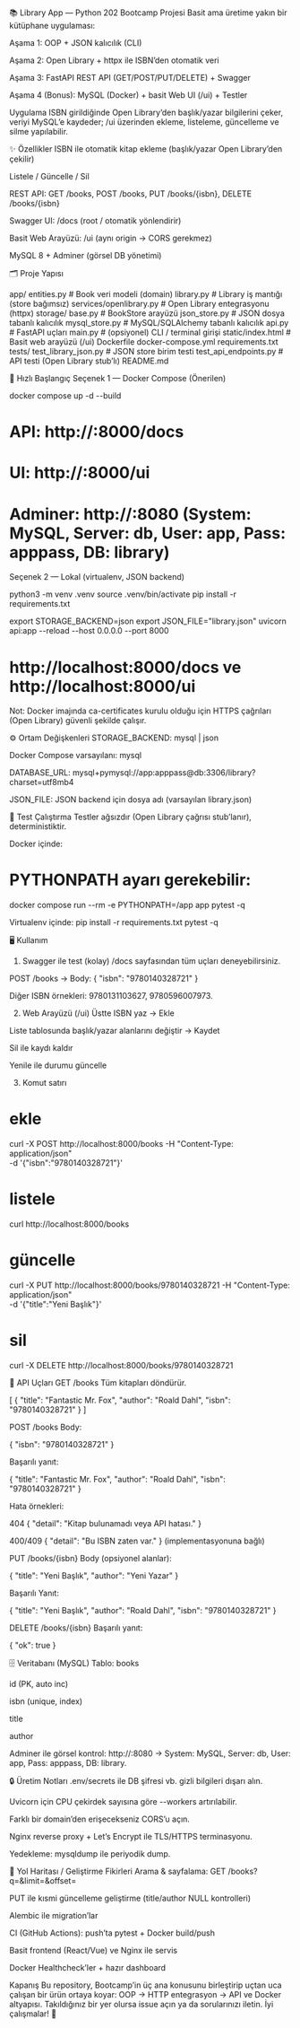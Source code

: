 📚 Library App — Python 202 Bootcamp Projesi
Basit ama üretime yakın bir kütüphane uygulaması:

Aşama 1: OOP + JSON kalıcılık (CLI)

Aşama 2: Open Library + httpx ile ISBN’den otomatik veri

Aşama 3: FastAPI REST API (GET/POST/PUT/DELETE) + Swagger

Aşama 4 (Bonus): MySQL (Docker) + basit Web UI (/ui) + Testler

Uygulama ISBN girildiğinde Open Library’den başlık/yazar bilgilerini çeker, veriyi MySQL’e kaydeder; /ui üzerinden ekleme, listeleme, güncelleme ve silme yapılabilir.


✨ Özellikler
ISBN ile otomatik kitap ekleme (başlık/yazar Open Library’den çekilir)

Listele / Güncelle / Sil

REST API: GET /books, POST /books, PUT /books/{isbn}, DELETE /books/{isbn}

Swagger UI: /docs (root / otomatik yönlendirir)

Basit Web Arayüzü: /ui (aynı origin → CORS gerekmez)

MySQL 8 + Adminer (görsel DB yönetimi)


🗂️ Proje Yapısı

app/
  entities.py                # Book veri modeli (domain)
  library.py                 # Library iş mantığı (store bağımsız)
  services/openlibrary.py    # Open Library entegrasyonu (httpx)
  storage/
    base.py                  # BookStore arayüzü
    json_store.py            # JSON dosya tabanlı kalıcılık
    mysql_store.py           # MySQL/SQLAlchemy tabanlı kalıcılık
api.py                       # FastAPI uçları
main.py                      # (opsiyonel) CLI / terminal girişi
static/index.html            # Basit web arayüzü (/ui)
Dockerfile
docker-compose.yml
requirements.txt
tests/
  test_library_json.py       # JSON store birim testi
  test_api_endpoints.py      # API testi (Open Library stub’lı)
README.md


🚀 Hızlı Başlangıç
Seçenek 1 — Docker Compose (Önerilen)

docker compose up -d --build
# API:     http://<SUNUCU-IP>:8000/docs
# UI:      http://<SUNUCU-IP>:8000/ui
# Adminer: http://<SUNUCU-IP>:8080   (System: MySQL, Server: db, User: app, Pass: apppass, DB: library)

Seçenek 2 — Lokal (virtualenv, JSON backend)

python3 -m venv .venv
source .venv/bin/activate
pip install -r requirements.txt

export STORAGE_BACKEND=json
export JSON_FILE="library.json"
uvicorn api:app --reload --host 0.0.0.0 --port 8000
# http://localhost:8000/docs  ve  http://localhost:8000/ui

Not: Docker imajında ca-certificates kurulu olduğu için HTTPS çağrıları (Open Library) güvenli şekilde çalışır.


⚙️ Ortam Değişkenleri
STORAGE_BACKEND: mysql | json

Docker Compose varsayılanı: mysql

DATABASE_URL: mysql+pymysql://app:apppass@db:3306/library?charset=utf8mb4

JSON_FILE: JSON backend için dosya adı (varsayılan library.json)


🧪 Test Çalıştırma
Testler ağsızdır (Open Library çağrısı stub’lanır), deterministiktir.

Docker içinde:
# PYTHONPATH ayarı gerekebilir:
docker compose run --rm -e PYTHONPATH=/app app pytest -q

Virtualenv içinde:
pip install -r requirements.txt
pytest -q


🖥️ Kullanım
1) Swagger ile test (kolay)
/docs sayfasından tüm uçları deneyebilirsiniz.

POST /books → Body:
{ "isbn": "9780140328721" }

Diğer ISBN örnekleri: 9780131103627, 9780596007973.

2) Web Arayüzü (/ui)
Üstte ISBN yaz → Ekle

Liste tablosunda başlık/yazar alanlarını değiştir → Kaydet

Sil ile kaydı kaldır

Yenile ile durumu güncelle

3) Komut satırı
# ekle
curl -X POST http://localhost:8000/books -H "Content-Type: application/json" \
  -d '{"isbn":"9780140328721"}'

# listele
curl http://localhost:8000/books

# güncelle
curl -X PUT http://localhost:8000/books/9780140328721 -H "Content-Type: application/json" \
  -d '{"title":"Yeni Başlık"}'

# sil
curl -X DELETE http://localhost:8000/books/9780140328721


📡 API Uçları
GET /books
Tüm kitapları döndürür.

[
  { "title": "Fantastic Mr. Fox", "author": "Roald Dahl", "isbn": "9780140328721" }
]

POST /books
Body:

{ "isbn": "9780140328721" }

Başarılı yanıt:

{ "title": "Fantastic Mr. Fox", "author": "Roald Dahl", "isbn": "9780140328721" }

Hata örnekleri:

404 { "detail": "Kitap bulunamadı veya API hatası." }

400/409 { "detail": "Bu ISBN zaten var." } (implementasyonuna bağlı)


PUT /books/{isbn}
Body (opsiyonel alanlar):

{ "title": "Yeni Başlık", "author": "Yeni Yazar" }

Başarılı Yanıt:

{ "title": "Yeni Başlık", "author": "Roald Dahl", "isbn": "9780140328721" }


DELETE /books/{isbn}
Başarılı yanıt:

{ "ok": true }


🗄️ Veritabanı (MySQL)
Tablo: books

id (PK, auto inc)

isbn (unique, index)

title

author

Adminer ile görsel kontrol:
http://<SUNUCU-IP>:8080 → System: MySQL, Server: db, User: app, Pass: apppass, DB: library.


🔒 Üretim Notları
.env/secrets ile DB şifresi vb. gizli bilgileri dışarı alın.

Uvicorn için CPU çekirdek sayısına göre --workers artırılabilir.

Farklı bir domain’den erişecekseniz CORS’u açın.

Nginx reverse proxy + Let’s Encrypt ile TLS/HTTPS terminasyonu.

Yedekleme: mysqldump ile periyodik dump.


🧭 Yol Haritası / Geliştirme Fikirleri
Arama & sayfalama: GET /books?q=&limit=&offset=

PUT ile kısmi güncelleme geliştirme (title/author NULL kontrolleri)

Alembic ile migration’lar

CI (GitHub Actions): push’ta pytest + Docker build/push

Basit frontend (React/Vue) ve Nginx ile servis

Docker Healthcheck’ler + hazır dashboard


Kapanış
Bu repository, Bootcamp’in üç ana konusunu birleştirip uçtan uca çalışan bir ürün ortaya koyar: OOP → HTTP entegrasyon → API ve Docker altyapısı.
Takıldığınız bir yer olursa issue açın ya da sorularınızı iletin. İyi çalışmalar! 👋